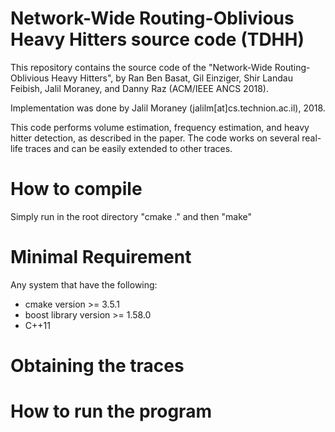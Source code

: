 # Network-Wide Routing-Oblivious Heavy Hitters source code (TDHH)
This repository contains the source code of the "Network-Wide Routing-Oblivious Heavy Hitters", by Ran Ben Basat, Gil Einziger, Shir Landau Feibish, Jalil Moraney, and Danny Raz (ACM/IEEE ANCS 2018).

Implementation was done by Jalil Moraney (jalilm[at]cs.technion.ac.il), 2018.

This code performs volume estimation, frequency estimation, and heavy hitter detection, as described in the paper. The code works on several real-life traces and can be easily extended to other traces.

# How to compile
Simply run in the root directory "cmake ." and then "make"

# Minimal Requirement
Any system that have the following:
* cmake version >= 3.5.1
* boost library version >= 1.58.0
* C++11

# Obtaining the traces

# How to run the program
